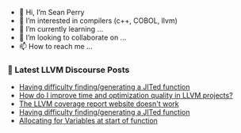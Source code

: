 - 👋 Hi, I’m Sean Perry
- 👀 I’m interested in compilers (c++, COBOL, llvm)
- 🌱 I’m currently learning ...
- 💞️ I’m looking to collaborate on ...
- 📫 How to reach me ...

<!---
s66perry/s66perry is a ✨ special ✨ repository because its `README.md` (this file) appears on your GitHub profile.
You can click the Preview link to take a look at your changes.
--->
### 📕 Latest LLVM Discourse Posts

<!-- DISCOURSE-LLVM:START -->
- [Having difficulty finding/generating a JITed function](https://discourse.llvm.org/t/having-difficulty-finding-generating-a-jited-function/80135#post_3)
- [How do I improve time and optimization quality in LLVM projects?](https://discourse.llvm.org/t/how-do-i-improve-time-and-optimization-quality-in-llvm-projects/79661#post_2)
- [The LLVM coverage report website doesn&#39;t work](https://discourse.llvm.org/t/the-llvm-coverage-report-website-doesnt-work/80129#post_2)
- [Having difficulty finding/generating a JITed function](https://discourse.llvm.org/t/having-difficulty-finding-generating-a-jited-function/80135#post_2)
- [Allocating for Variables at start of function](https://discourse.llvm.org/t/allocating-for-variables-at-start-of-function/80137#post_1)
<!-- DISCOURSE-LLVM:END -->
